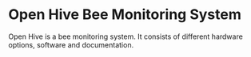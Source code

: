 # Open Hive Bee Monitoring System
Open Hive is a bee monitoring system. It consists of different hardware options, software and documentation. 
